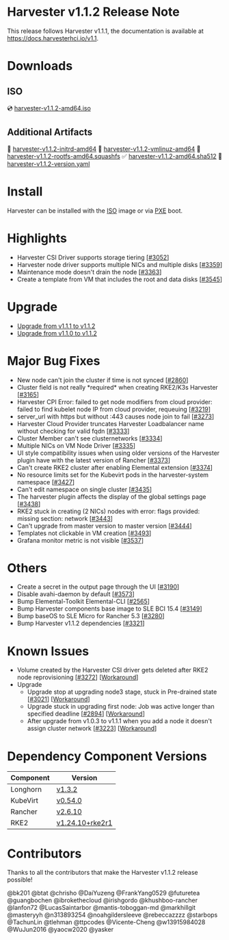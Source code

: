 # Harvester v1.1.2 Release Note

This release follows Harvester v1.1.1, the documentation is available at https://docs.harvesterhci.io/v1.1.

# Downloads

## ISO
:cd: [harvester-v1.1.2-amd64.iso](https://releases.rancher.com/harvester/v1.1.2/harvester-v1.1.2-amd64.iso)

## Additional Artifacts
:file_folder: [harvester-v1.1.2-initrd-amd64](https://releases.rancher.com/harvester/v1.1.2/harvester-v1.1.2-initrd-amd64)
:file_folder: [harvester-v1.1.2-vmlinuz-amd64](https://releases.rancher.com/harvester/v1.1.2/harvester-v1.1.2-vmlinuz-amd64)
:file_folder: [harvester-v1.1.2-rootfs-amd64.squashfs](https://releases.rancher.com/harvester/v1.1.2/harvester-v1.1.2-rootfs-amd64.squashfs)
:white_check_mark: [harvester-v1.1.2-amd64.sha512](https://releases.rancher.com/harvester/v1.1.2/harvester-v1.1.2-amd64.sha512)
:memo:  [harvester-v1.1.2-version.yaml](https://releases.rancher.com/harvester/v1.1.2/version.yaml)

# Install
Harvester can be installed with the [ISO](https://docs.harvesterhci.io/v1.1/install/iso-install/) image or via [PXE](https://docs.harvesterhci.io/v1.1/install/pxe-boot-install/) boot.

# Highlights
* Harvester CSI Driver supports storage tiering  [[#3052](https://github.com/harvester/harvester/issues/3052)]
* Harvester node driver supports multiple NICs and multiple disks [[#3359](https://github.com/harvester/harvester/issues/3359)]
* Maintenance mode doesn't drain the node [[#3363](https://github.com/harvester/harvester/issues/3363)]
* Create a template from VM that includes the root and data disks [[#3545](https://github.com/harvester/harvester/issues/3545)]

# Upgrade
* [Upgrade from v1.1.1 to v1.1.2](https://docs.harvesterhci.io/v1.1/upgrade/automatic/)
* [Upgrade from v1.1.0 to v1.1.2](https://docs.harvesterhci.io/v1.1/upgrade/automatic/)

# Major Bug Fixes
* New node can't join the cluster if time is not synced [[#2860](https://github.com/harvester/harvester/issues/2860)]
* Cluster field is not really \*required\* when creating RKE2/K3s Harvester [[#3165](https://github.com/harvester/harvester/issues/3165)]
* Harvester CPI Error: failed to get node modifiers from cloud provider: failed to find kubelet node IP from cloud provider, requeuing [[#3219](https://github.com/harvester/harvester/issues/3219)]
* server_url with https but without :443 causes node join to fail [[#3273](https://github.com/harvester/harvester/issues/3273)]
* Harvester Cloud Provider truncates Harvester Loadbalancer name without checking for valid fqdn [[#3333](https://github.com/harvester/harvester/issues/3333)]
* Cluster Member can't see clusternetworks [[#3334](https://github.com/harvester/harvester/issues/3334)]
* Multiple NICs on VM Node Driver [[#3335](https://github.com/harvester/harvester/issues/3335)]
* UI style compatibility issues when using older versions of the Harvester plugin have with the latest version of Rancher [[#3373](https://github.com/harvester/harvester/issues/3373)]
* Can't create RKE2 cluster after enabling Elemental extension [[#3374](https://github.com/harvester/harvester/issues/3374)]
* No resource limits set for the Kubevirt pods in the harvester-system namespace [[#3427](https://github.com/harvester/harvester/issues/3427)]
* Can't edit namespace on single cluster [[#3435](https://github.com/harvester/harvester/issues/3435)]
* The harvester plugin affects the display of the global settings page [[#3438](https://github.com/harvester/harvester/issues/3438)]
* RKE2 stuck in creating (2 NICs) nodes with error: flags provided: missing section: network [[#3443](https://github.com/harvester/harvester/issues/3443)]
* Can't upgrade from master version to master version [[#3444](https://github.com/harvester/harvester/issues/3444)]
* Templates not clickable in VM creation [[#3493](https://github.com/harvester/harvester/issues/3493)]
* Grafana monitor metric is not visible [[#3537](https://github.com/harvester/harvester/issues/3537)]

# Others
* Create a secret in the output page through the UI [[#3190](https://github.com/harvester/harvester/issues/3190)]
* Disable avahi-daemon by default [[#3573](https://github.com/harvester/harvester/issues/3573)]
* Bump Elemental-Toolkit Elemental-CLI [[#2565](https://github.com/harvester/harvester/issues/2565)]
* Bump Harvester components base image to SLE BCI 15.4 [[#3149](https://github.com/harvester/harvester/issues/3149)]
* Bump baseOS to SLE Micro for Rancher 5.3 [[#3280](https://github.com/harvester/harvester/issues/3280)]
* Bump Harvester v1.1.2 dependencies [[#3321](https://github.com/harvester/harvester/issues/3321)]

# Known Issues
* Volume created by the Harvester CSI driver gets deleted after RKE2 node reprovisioning [[#3272](https://github.com/harvester/harvester/issues/3272)] [[Workaround](https://github.com/harvester/harvester/issues/3272#issuecomment-1459815299)]
* Upgrade
  * Upgrade stop at upgrading node3 stage, stuck in Pre-drained state [[#3021](https://github.com/harvester/harvester/issues/3021)] [[Workaround](https://github.com/harvester/harvester/issues/3021#issuecomment-1288747614)]
  * Upgrade stuck in upgrading first node: Job was active longer than specified deadline [[#2894](https://github.com/harvester/harvester/issues/2894)] [[Workaround](https://github.com/harvester/harvester/issues/2894#issuecomment-1274069690)]
  * After upgrade from v1.0.3 to v1.1.1 when you add a node it doesn't assign cluster network [[#3223](https://github.com/harvester/harvester/issues/3223)] [[Workaround](https://github.com/harvester/harvester/issues/3223#issuecomment-1331854544)]

# Dependency Component Versions
| Component | Version |
| ------ | ---------|
| Longhorn | [v1.3.2](https://github.com/longhorn/longhorn/releases/tag/v1.3.2) |
| KubeVirt | [v0.54.0](https://github.com/kubevirt/kubevirt/releases/tag/v0.54.0) |
| Rancher | [v2.6.10](https://github.com/rancher/rancher/releases/tag/v2.6.10) |
| RKE2 | [v1.24.10+rke2r1](https://github.com/rancher/rke2/releases/tag/v1.24.10%2Brke2r1) |

# Contributors
Thanks to all the contributors that make the Harvester v1.1.2 release possible!

@bk201
@btat
@chrisho
@DaiYuzeng
@FrankYang0529
@futuretea
@guangbochen
@ibrokethecloud
@irishgordo
@khushboo-rancher
@lanfon72
@LucasSaintarbor
@mantis-toboggan-md
@markhillgit
@masteryyh
@n313893254
@noahgildersleeve
@rebeccazzzz
@starbops
@TachunLin
@tlehman
@ttpcodes
@Vicente-Cheng
@w13915984028
@WuJun2016
@yaocw2020
@yasker
